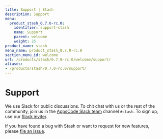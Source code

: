 ```yaml
---
title: Support | Stash
description: Support
menu:
  product_stash_0.7.0-rc.0:
    identifier: support-stash
    name: Support
    parent: welcome
    weight: 25
product_name: stash
menu_name: product_stash_0.7.0-rc.0
section_menu_id: welcome
url: /products/stash/0.7.0-rc.0/welcome/support/
aliases:
- /products/stash/0.7.0-rc.0/support/
---
```


# Support

We use Slack for public discussions. To chit chat with us or the rest of the community, join us in the [AppsCode Slack team](https://appscode.slack.com/messages/C8NCX6N23/details/) channel `#stash`. To sign up, use our [Slack inviter](https://slack.appscode.com/).

If you have found a bug with Stash or want to request for new features, please [file an issue](https://github.com/appscode/stash/issues/new).
